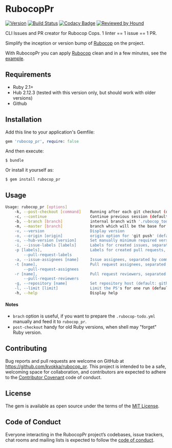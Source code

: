 # RubocopPr

[![Version               ][rubygems_badge]][rubygems]
[![Build Status          ][travisci_badge]][travisci]
[![Codacy Badge          ][codacy_badge]][codacy]
[![Reviewed by Hound     ][hound_badge]][hound]

CLI Issues and PR creator for Rubocop Cops. 1 linter == 1 issue == 1 PR.

Simplify the inception or version bump of [Rubocop][rubocop_repo] on the project.

With RubocopPr you can apply [Rubocop][rubocop_repo] clean and in a few minutes,
see the [example][rubocop_pr_example].

## Requirements

* Ruby 2.1+
* Hub 2.12.3 (tested with this version only, but should work with older versions)
* Github

## Installation

Add this line to your application's Gemfile:

```ruby
gem 'rubocop_pr', require: false
```

And then execute:

    $ bundle

Or install it yourself as:

    $ gem install rubocop_pr

## Usage

```bash
Usage: rubocop_pr [options]
    -k, --post-checkout [command]    Running after each git checkout (default: "")
    -c, --continue                   Continue previous session (default: false)
    -b, --branch [branch]            internal branch with '.rubocop_todo.yml' (default: 'rubocop_todo_branch')
    -m, --master [branch]            branch which will be the base for all PR's (default: 'master')
    -v, --version                    Display version
    -o, --origin [origin]            origin option for 'git push' (default: 'origin')
    -u, --hub-version [version]      Set manually minimum required version of 'hub' utility for github (default: 2.12.3)
    -i, --issue-labels [labels]      Labels for created issues, separated by comma (default: rubocop)
    -p [labels],                     Labels for created pull requests, separated by comma (default: rubocop)
        --pull-request-labels
    -a, --issue-assignees [name]     Issue assignees, separated by comma  (default: "")
    -t [name],                       Pull request assignees, separated by comma (default: "")
        --pull-request-assignees
    -r [name],                       Pull request reviewers, separated by comma (default: "")
        --pull-request-reviewers
    -g, --repository [name]          Set repository host (default: github)
    -l, --limit [limit]              Limit the PS's for one run (default: 10)
    -h, --help                       Display help
```

#### Notes

* `brach` option is useful, if you want to prepare the `.rubocop-todo.yml` manually and feed it to `rubocop_pr`.
* `post-checkout` handy for old Ruby versions, when shell may "forget" Ruby version.

## Contributing

Bug reports and pull requests are welcome on GitHub at https://github.com/kvokka/rubocop_pr. This project is intended to be a safe, welcoming space for collaboration, and contributors are expected to adhere to the [Contributor Covenant][contributor_covenant_link] code of conduct.

## License

The gem is available as open source under the terms of the [MIT License][mit_link].

## Code of Conduct

Everyone interacting in the RubocopPr project’s codebases, issue trackers, chat rooms and mailing lists is expected to follow the [code of conduct][code_of_conduct_link].

[rubocop_repo]: https://github.com/rubocop-hq/rubocop
[contributor_covenant_link]: http://contributor-covenant.org
[mit_link]: https://opensource.org/licenses/MIT
[code_of_conduct_link]: https://github.com/[USERNAME]/rubocop_pr/blob/master/CODE_OF_CONDUCT.md
[rubocop_pr_example]: https://github.com/kvokka/rubocop_pr_example
[travisci_badge]: https://travis-ci.org/kvokka/rubocop_pr.svg?branch=master
[travisci]: https://travis-ci.org/kvokka/rubocop_pr
[rubygems]: https://rubygems.org/gems/rubocop_pr
[rubygems_badge]: http://img.shields.io/gem/v/rubocop_pr.svg
[codacy_badge]: https://api.codacy.com/project/badge/Grade/8be41ff90d294d7bb4c01fb3c98ebac9
[codacy]: https://app.codacy.com/app/kvokka/rubocop_pr?utm_source=github.com&utm_medium=referral&utm_content=kvokka/rubocop_pr&utm_campaign=Badge_Grade_Dashboard
[hound_badge]: https://img.shields.io/badge/Reviewed_by-Hound-8E64B0.svg
[hound]: https://houndci.com
